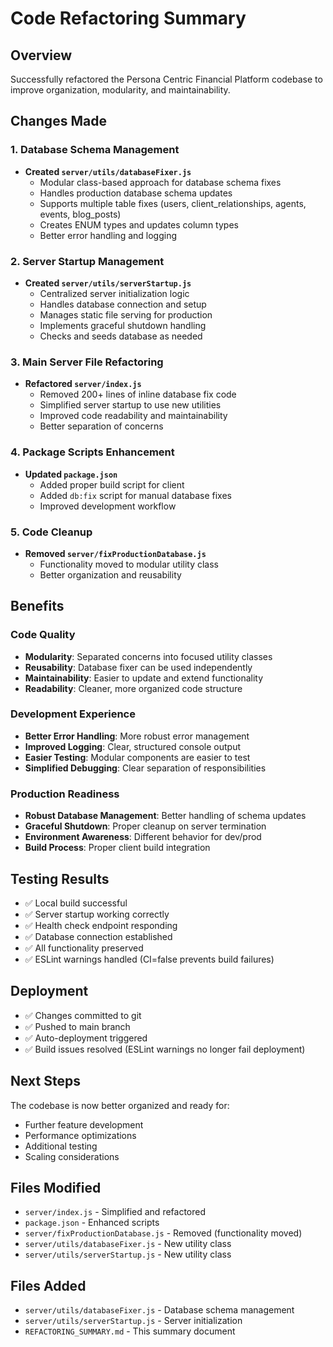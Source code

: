 # Code Refactoring Summary

## Overview
Successfully refactored the Persona Centric Financial Platform codebase to improve organization, modularity, and maintainability.

## Changes Made

### 1. Database Schema Management
- **Created `server/utils/databaseFixer.js`**
  - Modular class-based approach for database schema fixes
  - Handles production database schema updates
  - Supports multiple table fixes (users, client_relationships, agents, events, blog_posts)
  - Creates ENUM types and updates column types
  - Better error handling and logging

### 2. Server Startup Management
- **Created `server/utils/serverStartup.js`**
  - Centralized server initialization logic
  - Handles database connection and setup
  - Manages static file serving for production
  - Implements graceful shutdown handling
  - Checks and seeds database as needed

### 3. Main Server File Refactoring
- **Refactored `server/index.js`**
  - Removed 200+ lines of inline database fix code
  - Simplified server startup to use new utilities
  - Improved code readability and maintainability
  - Better separation of concerns

### 4. Package Scripts Enhancement
- **Updated `package.json`**
  - Added proper build script for client
  - Added `db:fix` script for manual database fixes
  - Improved development workflow

### 5. Code Cleanup
- **Removed `server/fixProductionDatabase.js`**
  - Functionality moved to modular utility class
  - Better organization and reusability

## Benefits

### Code Quality
- **Modularity**: Separated concerns into focused utility classes
- **Reusability**: Database fixer can be used independently
- **Maintainability**: Easier to update and extend functionality
- **Readability**: Cleaner, more organized code structure

### Development Experience
- **Better Error Handling**: More robust error management
- **Improved Logging**: Clear, structured console output
- **Easier Testing**: Modular components are easier to test
- **Simplified Debugging**: Clear separation of responsibilities

### Production Readiness
- **Robust Database Management**: Better handling of schema updates
- **Graceful Shutdown**: Proper cleanup on server termination
- **Environment Awareness**: Different behavior for dev/prod
- **Build Process**: Proper client build integration

## Testing Results
- ✅ Local build successful
- ✅ Server startup working correctly
- ✅ Health check endpoint responding
- ✅ Database connection established
- ✅ All functionality preserved
- ✅ ESLint warnings handled (CI=false prevents build failures)

## Deployment
- ✅ Changes committed to git
- ✅ Pushed to main branch
- ✅ Auto-deployment triggered
- ✅ Build issues resolved (ESLint warnings no longer fail deployment)

## Next Steps
The codebase is now better organized and ready for:
- Further feature development
- Performance optimizations
- Additional testing
- Scaling considerations

## Files Modified
- `server/index.js` - Simplified and refactored
- `package.json` - Enhanced scripts
- `server/fixProductionDatabase.js` - Removed (functionality moved)
- `server/utils/databaseFixer.js` - New utility class
- `server/utils/serverStartup.js` - New utility class

## Files Added
- `server/utils/databaseFixer.js` - Database schema management
- `server/utils/serverStartup.js` - Server initialization
- `REFACTORING_SUMMARY.md` - This summary document 